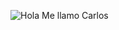 ![Hola  Me llamo Carlos](https://user-images.githubusercontent.com/78902328/176888698-e82fc530-cbda-430c-aa73-53c918517784.jpg)
